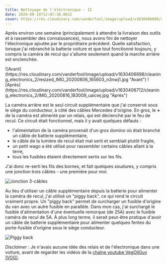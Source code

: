 ```yaml
---
title: Nettoyage de l'élèctronique - II
date: 2020-08-16T12:07:38.061Z
cover: https://res.cloudinary.com/vanderfool/image/upload/v1630406689/cleaning_electronics_2/IMG_20200815_163524_jsuh3c.jpg
---
```


Après environ une semaine (principalement à attendre la livraison des outils et à rassembler des connaissances), nous avons fini de nettoyer l'électronique ajoutée par le propriétaire précédent.
Quelle satisfaction, lorsque j'ai rebranché la batterie voiture et que tout fonctionné toujours, y compris la caméra de recul qui s'allume seulement quand la marche arrière est enclenchée.

<div class="row-image">
![Avant](https://res.cloudinary.com/vanderfool/image/upload/v1630406698/cleaning_electronics_2/resized_IMG_20200806_165603_n3nwj1.jpg "Avant")
![Après](https://res.cloudinary.com/vanderfool/image/upload/v1630406712/cleaning_electronics_2/IMG_20200816_183009_uaicwj.jpg "Après")
</div>

La caméra arrière est le seul circuit supplémentaire que j'ai conservé sous le siège du conducteur, à côté des câbles Mercedes d'origine.
En gros, le **+** de la caméra est alimenté par un relais, qui est déclenché par le feu de recul.
Ce circuit était fonctionnel, mais il y avait quelques défauts :

* l'alimentation de la caméra provenait d'un gros domino où était branché un câble de batterie supplémentaire,
* le câble de la lumière de recul était mal serti et semblait plutôt fragile,
* un petit wago a été utilisé pour rassembler certains câbles allant à la terre,
* tous les fusibles étaient directement sertis sur les fils.

J'ai donc re-serti les fils des bornes, et fait quelques soudures, y compris une jonction trois câbles - une première pour moi.

![Jonction 3-câbles](https://res.cloudinary.com/vanderfool/image/upload/v1630406723/cleaning_electronics_2/IMG_20200815_153513_njko4w.jpg "Jonction 3-câbles")

Au lieu d'utiliser un câble supplémentaire depuis la batterie pour alimenter la caméra de recul, j'ai utilisé un "piggy back", ce qui rend le circuit vraiment propre.
Un "piggy back" permet de surcharger un fusible d'origine du van avec un autre fusible en parallèle.
Dans mon cas, j'ai surchargé le fusible d'alimentation d'une éventuelle remorque (de 25A) avec le fusible caméra de recul de 5A.
À plus long terme, il serait peut-être pratique d'avoir un câble de batterie supplémentaire pour alimenter quelques fentes du porte-fusible d'origine sous le siège conducteur.

![Piggy back](https://res.cloudinary.com/vanderfool/image/upload/v1630406734/cleaning_electronics_2/IMG_20200816_182916_eqq3ce.jpg "piggy back")

_Disclaimer_ : Je n'avais aucune idée des relais et de l'électronique dans une voiture, avant de regarder les vidéos de la [chaîne youtube VegOilGuy (VOG)](https://www.youtube.com/watch?v=T1o29KTVbTE).
